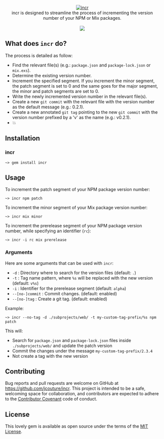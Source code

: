 <p align="center">
  <a href="https://github.com/jcouture/incr">
    <img src="https://user-images.githubusercontent.com/5007/160249855-dc0eb32f-f77d-4c5a-a995-93ac46408a68.png" alt="incr" />
  </a>
  <br />
  incr is designed to streamline the process of incrementing the version number of your NPM or Mix packages.
  <br /><br />
  <a href="https://rubygems.org/gems/incr"><img src="http://img.shields.io/gem/v/incr.svg" /></a>
</p>

## What does `incr` do?

The process is detailed as follow:

- Find the relevant file(s) (e.g.: `package.json` and `package-lock.json` or `mix.exs`).
- Determine the existing version number.
- Increment the specified segment. If you increment the minor segment, the patch segment is set to 0 and the same goes for the major segment, the minor and patch segments are set to 0.
- Write the newly incremented version number in the relevant file(s).
- Create a new `git commit` with the relevant file with the version number as the default message (e.g.: 0.2.1).
- Create a new annotated `git tag` pointing to the new `git commit` with the version number prefixed by a 'v' as the name (e.g.: v0.2.1).
- 💥

## Installation

### incr

```shell
~> gem install incr
```

## Usage

To increment the patch segment of your NPM package version number:

```shell
~> incr npm patch
```

To increment the minor segment of your Mix package version number:

```shell
~> incr mix minor
```

To increment the prerelease segment of your NPM package version number, while specifying an identifier (`rc`):

```shell
~> incr -i rc mix prerelease
```

### Arguments

Here are some arguments that can be used with `incr`:

- `-d` : Directory where to search for the version files (default: `.`)
- `-t` : Tag name pattern, where `%s` will be replaced with the new version (default: `v%s`)
- `-i` : Identifier for the prerelease segment (default: `alpha`)
- `--[no-]commit` : Commit changes. (default: enabled)
- `--[no-]tag` : Create a git tag. (default: enabled)

Example:

```shell
~> incr --no-tag -d ./subprojects/web/ -t my-custom-tag-prefix/%s npm patch
```

This will:

- Search for `package.json` and `package-lock.json` files inside `./subprojects/web/` and update the patch version
- Commit the changes under the message `my-custom-tag-prefix/2.3.4`
- Not create a tag with the new version

## Contributing

Bug reports and pull requests are welcome on GitHub at https://github.com/jcouture/incr. This project is intended to be a safe, welcoming space for collaboration, and contributors are expected to adhere to the [Contributor Covenant](http://contributor-covenant.org) code of conduct.

## License

This lovely gem is available as open source under the terms of the [MIT License](https://opensource.org/licenses/MIT).
